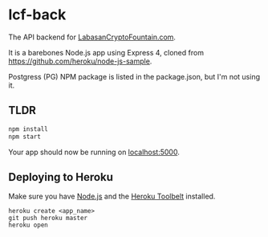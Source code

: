# lcf-back

The API backend for [LabasanCryptoFountain.com](http://LabasanCryptoFountain.com).

It is a barebones Node.js app using Express 4, cloned from https://github.com/heroku/node-js-sample.

Postgress (PG) NPM package is listed in the package.json, but I'm not using it.

## TLDR

```sh
npm install
npm start
```

Your app should now be running on [localhost:5000](http://localhost:5000/).

## Deploying to Heroku
Make sure you have [Node.js](http://nodejs.org/) and the [Heroku Toolbelt](https://toolbelt.heroku.com/) installed.


```
heroku create <app_name>
git push heroku master
heroku open
```
